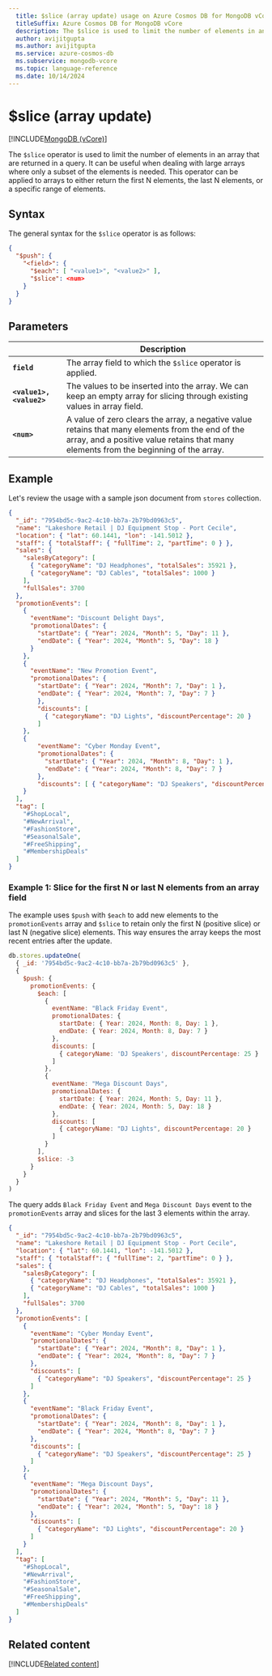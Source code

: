 ```yaml
---
  title: $slice (array update) usage on Azure Cosmos DB for MongoDB vCore
  titleSuffix: Azure Cosmos DB for MongoDB vCore
  description: The $slice is used to limit the number of elements in an array that are returned in a query.
  author: avijitgupta
  ms.author: avijitgupta
  ms.service: azure-cosmos-db
  ms.subservice: mongodb-vcore
  ms.topic: language-reference
  ms.date: 10/14/2024
---
```


# $slice (array update)

[!INCLUDE[MongoDB (vCore)](~/reusable-content/ce-skilling/azure/includes/cosmos-db/includes/appliesto-mongodb-vcore.md)]

The `$slice` operator is used to limit the number of elements in an array that are returned in a query. It can be useful when dealing with large arrays where only a subset of the elements is needed. This operator can be applied to arrays to either return the first N elements, the last N elements, or a specific range of elements.

## Syntax

The general syntax for the `$slice` operator is as follows:

```json
{
  "$push": {
    "<field>": {
      "$each": [ "<value1>", "<value2>" ],
      "$slice": <num>
    }
  }
}
```

## Parameters

| | Description |
| --- | --- |
| **`field`**| The array field to which the `$slice` operator is applied.|
| **`<value1>, <value2>`**| The values to be inserted into the array. We can keep an empty array for slicing through existing values in array field.|
| **`<num>`**| A value of zero clears the array, a negative value retains that many elements from the end of the array, and a positive value retains that many elements from the beginning of the array.|

## Example

Let's review the usage with a sample json document from `stores` collection.

```json
{
  "_id": "7954bd5c-9ac2-4c10-bb7a-2b79bd0963c5",
  "name": "Lakeshore Retail | DJ Equipment Stop - Port Cecile",
  "location": { "lat": 60.1441, "lon": -141.5012 },
  "staff": { "totalStaff": { "fullTime": 2, "partTime": 0 } },
  "sales": {
    "salesByCategory": [
      { "categoryName": "DJ Headphones", "totalSales": 35921 },
      { "categoryName": "DJ Cables", "totalSales": 1000 }
    ],
    "fullSales": 3700
  },
  "promotionEvents": [
    {
      "eventName": "Discount Delight Days",
      "promotionalDates": {
        "startDate": { "Year": 2024, "Month": 5, "Day": 11 },
        "endDate": { "Year": 2024, "Month": 5, "Day": 18 }
      }
    },
    {
      "eventName": "New Promotion Event",
      "promotionalDates": {
        "startDate": { "Year": 2024, "Month": 7, "Day": 1 },
        "endDate": { "Year": 2024, "Month": 7, "Day": 7 }
        },
        "discounts": [
          { "categoryName": "DJ Lights", "discountPercentage": 20 }
        ]
    },
    {
        "eventName": "Cyber Monday Event",
        "promotionalDates": {
          "startDate": { "Year": 2024, "Month": 8, "Day": 1 },
          "endDate": { "Year": 2024, "Month": 8, "Day": 7 }
        },
        "discounts": [ { "categoryName": "DJ Speakers", "discountPercentage": 25 } ]
    }
  ],
  "tag": [
    "#ShopLocal",
    "#NewArrival",
    "#FashionStore",
    "#SeasonalSale",
    "#FreeShipping",
    "#MembershipDeals"
  ]
}
```

### Example 1: Slice for the first N or last N elements from an array field

The example uses `$push` with `$each` to add new elements to the `promotionEvents` array and `$slice` to retain only the first N (positive slice) or last N (negative slice) elements. This way ensures the array keeps the most recent entries after the update.

```javascript
db.stores.updateOne(
  { _id: '7954bd5c-9ac2-4c10-bb7a-2b79bd0963c5' },
  {
    $push: {
      promotionEvents: {
        $each: [
          {
            eventName: "Black Friday Event",
            promotionalDates: {
              startDate: { Year: 2024, Month: 8, Day: 1 },
              endDate: { Year: 2024, Month: 8, Day: 7 }
            },
            discounts: [
              { categoryName: 'DJ Speakers', discountPercentage: 25 }
            ]
          },
          {
            eventName: "Mega Discount Days",
            promotionalDates: {
              startDate: { Year: 2024, Month: 5, Day: 11 },
              endDate: { Year: 2024, Month: 5, Day: 18 }
            },
            discounts: [
              { categoryName: "DJ Lights", discountPercentage: 20 }
            ]
          }
        ],
        $slice: -3
      }
    }
  }
)
```

The query adds `Black Friday Event` and `Mega Discount Days` event to the `promotionEvents` array and slices for the last 3 elements within the array.

```json
{
  "_id": "7954bd5c-9ac2-4c10-bb7a-2b79bd0963c5",
  "name": "Lakeshore Retail | DJ Equipment Stop - Port Cecile",
  "location": { "lat": 60.1441, "lon": -141.5012 },
  "staff": { "totalStaff": { "fullTime": 2, "partTime": 0 } },
  "sales": {
    "salesByCategory": [
      { "categoryName": "DJ Headphones", "totalSales": 35921 },
      { "categoryName": "DJ Cables", "totalSales": 1000 }
    ],
    "fullSales": 3700
  },
  "promotionEvents": [
    {
      "eventName": "Cyber Monday Event",
      "promotionalDates": {
        "startDate": { "Year": 2024, "Month": 8, "Day": 1 },
        "endDate": { "Year": 2024, "Month": 8, "Day": 7 }
      },
      "discounts": [
        { "categoryName": "DJ Speakers", "discountPercentage": 25 }
      ]
    },
    {
      "eventName": "Black Friday Event",
      "promotionalDates": {
        "startDate": { "Year": 2024, "Month": 8, "Day": 1 },
        "endDate": { "Year": 2024, "Month": 8, "Day": 7 }
      },
      "discounts": [
        { "categoryName": "DJ Speakers", "discountPercentage": 25 }
      ]
    },
    {
      "eventName": "Mega Discount Days",
      "promotionalDates": {
        "startDate": { "Year": 2024, "Month": 5, "Day": 11 },
        "endDate": { "Year": 2024, "Month": 5, "Day": 18 }
      },
      "discounts": [
        { "categoryName": "DJ Lights", "discountPercentage": 20 }
      ]
    }
  ],
  "tag": [
    "#ShopLocal",
    "#NewArrival",
    "#FashionStore",
    "#SeasonalSale",
    "#FreeShipping",
    "#MembershipDeals"
  ]
}
```

## Related content

[!INCLUDE[Related content](../includes/related-content.md)]
